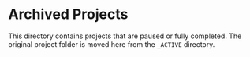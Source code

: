 # Archived Projects

This directory contains projects that are paused or fully completed. The original project folder is moved here from the `_ACTIVE` directory.
